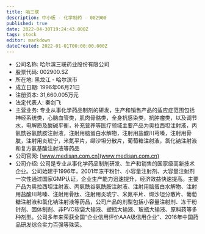 ```yaml
---
title: 哈三联
description: 中小板 - 化学制药 - 002900
published: true
date: 2022-04-30T19:24:43.000Z
tags: stock
editor: markdown
dateCreated: 2022-01-01T00:00:00.000Z
---
```


- 公司名称: 哈尔滨三联药业股份有限公司
- 股票代码: 002900.SZ
- 所在地: 黑龙江 - 哈尔滨市
- 成立日期: 1996年06月21日
- 注册资本: 31,660.005万元
- 法定代表人: 秦剑飞
- 主营业务: 专业从事化学药品制剂的研发，生产和销售产品的适应症范围包括神经系统类，心脑血管类，肌肉骨骼类，全身抗感染类，抗肿瘤类，以及调节水，电解质及酸碱平衡，补充营养等医疗领域主要产品为奥拉西坦注射液，丙氨酰谷氨酰胺注射液，注射用脑蛋白水解物，注射用盐酸川芎嗪，注射用骨肽，注射用炎琥宁，米氮平片，缬沙坦分散片，葡萄糖注射液，氯化钠注射液和复方氨基酸注射液等药品
- 公司官网: [www.medisan.com.cn](www.medisan.com.cn)
- 公司介绍: 公司是专业从事化学药品制剂研发、生产和销售的国家级高新技术企业。公司始建于1996年，2001年冻干粉针、小容量注射剂、大容量注射剂一次性通过国家GMP认证，企业生产能力迅速提升，经济效益快速提高。主要产品为奥拉西坦注射液、丙氨酰谷氨酰胺注射液、注射用脑蛋白水解物、注射用盐酸川芎嗪、注射用骨肽、注射用炎琥宁、米氮平片、缬沙坦分散片、葡萄糖注射液和氯化钠注射液等药品，公司产品的剂型包括小容量注射剂、冻干粉针剂、固体制剂、非PVC软袋大输液、塑瓶大输液、玻瓶大输液、原料药等多种剂型。公司多年来荣获全国“企业信用评价AAA级信用企业”、2016年中国药品研发综合实力百强等殊荣。


